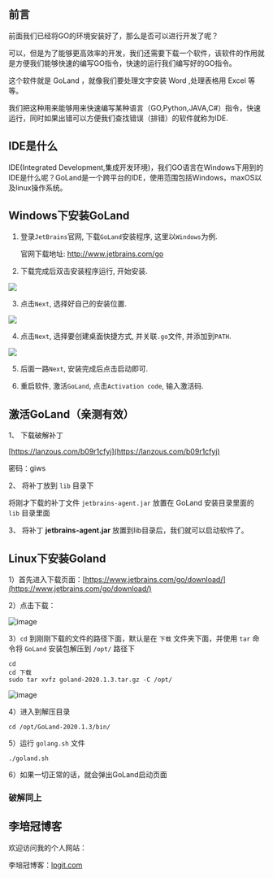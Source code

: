 ## 前言

前面我们已经将GO的环境安装好了，那么是否可以进行开发了呢？

可以，但是为了能够更高效率的开发，我们还需要下载一个软件，该软件的作用就是方便我们能够快速的编写GO指令，快速的运行我们编写好的GO指令。

这个软件就是 GoLand ，就像我们要处理文字安装 Word ,处理表格用 Excel 等等。

我们把这种用来能够用来快速编写某种语言（GO,Python,JAVA,C#）指令，快速运行，同时如果出错可以方便我们查找错误（排错）的软件就称为IDE.

## IDE是什么

IDE(Integrated Development,集成开发环境)，我们GO语言在Windows下用到的IDE是什么呢？GoLand是一个跨平台的IDE，使用范围包括Windows，maxOS以及linux操作系统。

## Windows下安装GoLand

1. 登录`JetBrains`官网, 下载`GoLand`安装程序, 这里以`Windows`为例.

    官网下载地址: http://www.jetbrains.com/go

2. 下载完成后双击安装程序运行, 开始安装.

![](https://i.loli.net/2019/11/25/tvBf7r2Dh6PAbXj.png)

3. 点击`Next`, 选择好自己的安装位置.

![](https://i.loli.net/2019/11/25/ZtbySnjeX5kBFPM.png)

4. 点击`Next`, 选择要创建桌面快捷方式, 并关联`.go`文件, 并添加到`PATH`.

![](https://i.loli.net/2019/11/25/uvOiDSZfLdGXhk1.png)

5. 后面一路`Next`, 安装完成后点击启动即可.

6. 重启软件, 激活`GoLand`, 点击`Activation code`, 输入激活码.

## 激活GoLand（亲测有效）

1、 下载破解补丁

[https://lanzous.com/b09r1cfyj](https://lanzous.com/b09r1cfyj)

密码：giws

2、 将补丁放到 `lib` 目录下

将刚才下载的补丁文件 `jetbrains-agent.jar` 放置在 GoLand 安装目录里面的 `lib` 目录里面

3、 将补丁 **jetbrains-agent.jar** 放置到lib目录后，我们就可以启动软件了。

## Linux下安装Goland

1）首先进入下载页面：[https://www.jetbrains.com/go/download/](https://www.jetbrains.com/go/download/)

2）点击下载：

![image](https://i.loli.net/2020/05/20/Fz9qpU3ThrEdPYw.png)

3）`cd` 到刚刚下载的文件的路径下面，默认是在 `下载` 文件夹下面，并使用 `tar` 命令将 `GoLand` 安装包解压到 `/opt/` 路径下

```linux
cd
cd 下载
sudo tar xvfz goland-2020.1.3.tar.gz -C /opt/
```

![image](https://i.loli.net/2020/05/20/DFJuVgR26naUHPv.png)

4）进入到解压目录

```linux
cd /opt/GoLand-2020.1.3/bin/
```

5）运行 `golang.sh` 文件

```linux
./goland.sh
```

6）如果一切正常的话，就会弹出GoLand启动页面


### 破解同上

## 李培冠博客

欢迎访问我的个人网站：

李培冠博客：[lpgit.com](https://lpgit.com)
